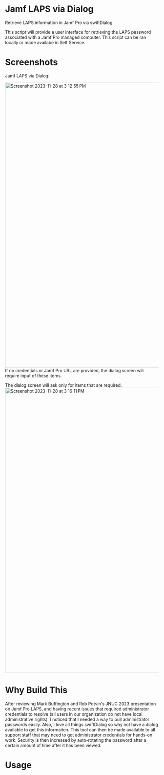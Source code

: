 # Jamf LAPS via Dialog
Retrieve LAPS information in Jamf Pro via swiftDialog

This script will provide a user interface for retrieving the LAPS password associated with a Jamf Pro managed computer. This script can be ran locally or made availabe in Self Service. 

# Screenshots
Jamf LAPS via Dialog:

<img width="932" alt="Screenshot 2023-11-28 at 3 12 55 PM" src="https://github.com/robjschroeder/Jamf-LAPS-via-Dialog/assets/23343243/28697797-ef85-4947-a2d3-422ed768ba2f">
If no credentials or Jamf Pro URL are provided, the dialog screen will require input of these items. 

The dialog screen will ask only for items that are required. 
<img width="932" alt="Screenshot 2023-11-28 at 3 16 11 PM" src="https://github.com/robjschroeder/Jamf-LAPS-via-Dialog/assets/23343243/46a1ba82-27fd-4214-b72b-4326f91ecd34">



# Why Build This
After reviewing Mark Buffington and Rob Potvin's JNUC 2023 presentation on Jamf Pro LAPS, and having recent issues that required administrator credentials to resolve (all users in our organization do not have local administrative rights), I noticed that I needed a way to pull administrator passwords easily. Also, I love all things swiftDialog so why not have a dialog available to get this informaiton. This tool can then be made available to all support staff that may need to get administrator credentials for hands-on work. Security is then increased by auto-rotating the password after a certain amount of time after it has been viewed. 

# Usage

